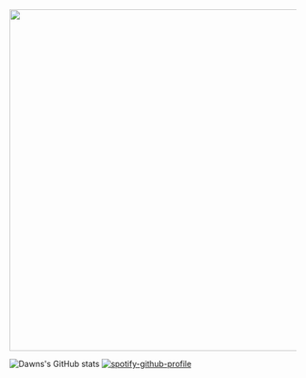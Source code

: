 
<div align="center">
  <img src="https://github.com/Dawnthedemon/dawnthedemon/BDNS BIO (6).gif" height="600" />
</div>

![Dawns's GitHub stats](https://github-readme-stats.vercel.app/api?username=Dawnthedemon&show_icons=true&theme=transparent)
[![spotify-github-profile](https://spotify-github-profile.kittinanx.com/api/view?uid=31dz7cmdh2b7nfwer6tml5nwkjha&cover_image=true&theme=novatorem&show_offline=false&background_color=121212&interchange=false&bar_color=8c00ff&bar_color_cover=false)](https://spotify-github-profile.kittinanx.com/api/view?uid=31dz7cmdh2b7nfwer6tml5nwkjha&redirect=true)
